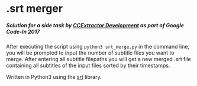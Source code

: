 # .srt merger

##### Solution for a side task by [_CCExtractor Development_](https://www.ccextractor.org/) as part of Google Code-In 2017

After executing the script using `python3 srt_merge.py` in the command line, you will be prompted to input the number of subtitle files you want to merge. After entering all subtitle filepaths you will get a new merged .srt file containing all subtitles of the input files sorted by their timestamps.

Written in Python3 using the [srt](https://github.com/cdown/srt) library.